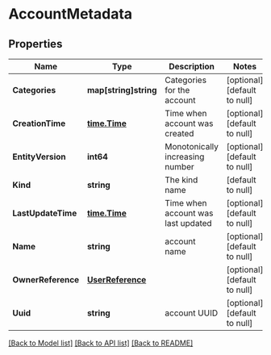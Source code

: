 # AccountMetadata

## Properties
Name | Type | Description | Notes
------------ | ------------- | ------------- | -------------
**Categories** | **map[string]string** | Categories for the account | [optional] [default to null]
**CreationTime** | [**time.Time**](time.Time.md) | Time when account was created | [optional] [default to null]
**EntityVersion** | **int64** | Monotonically increasing number | [optional] [default to null]
**Kind** | **string** | The kind name | [default to null]
**LastUpdateTime** | [**time.Time**](time.Time.md) | Time when account was last updated | [optional] [default to null]
**Name** | **string** | account name | [optional] [default to null]
**OwnerReference** | [**UserReference**](user_reference.md) |  | [optional] [default to null]
**Uuid** | **string** | account UUID | [optional] [default to null]

[[Back to Model list]](../README.md#documentation-for-models) [[Back to API list]](../README.md#documentation-for-api-endpoints) [[Back to README]](../README.md)
